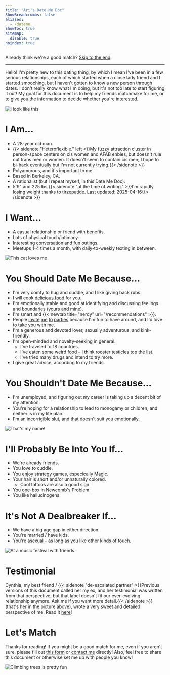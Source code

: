 ```yaml
---
title: "Ari's Date Me Doc"
ShowBreadcrumbs: false
aliases:
  - /dateme
ShowToc: true
sitemap:
  disable: true
noindex: true
---
```


Already think we're a good match? [Skip to the end](#lets-match).

---

Hello! I'm pretty new to this dating thing, by which I mean I've been in a few serious relationships, each of which started when a close lady friend and I started smooching, but I haven't gotten to know a new person through dates. I don't really know what I'm doing, but it's not too late to start figuring it out! My goal for this document is to help my friends matchmake for me, or to give you the information to decide whether you're interested.

![I look like this](/images/date-me-doc/flowers.jpg)

# I Am...

- A 28-year old man.
- {{< sidenote "Heteroflexible." left >}}My fuzzy attraction cluster in person-space centers on cis women and AFAB enbies, but doesn't rule out trans men or women. It doesn't seem to contain cis men; I hope to bi-hack eventually but I'm not currently trying.{{< /sidenote >}}
- Polyamorous, and it's important to me.
- Based in Berkeley, CA.
- A rationalist (but I repeat myself, in this Date Me Doc).
- 5'9" and 225 lbs {{< sidenote "at the time of writing." >}}I'm rapidly losing weight thanks to tirzepatide. Last updated: 2025-04-16{{< /sidenote >}}

# I Want...

- A casual relationship or friend with benefits.
- Lots of physical touch/intimacy.
- Interesting conversation and fun outings.
- Meetups 1-4 times a month, with daily-to-weekly texting in between.

![This cat loves me](/images/date-me-doc/cat.jpg)

# You Should Date Me Because...

- I'm very comfy to hug and cuddle, and I like giving back rubs.
- I will cook [delicious food](https://aricooks.com/#gallery) for you.
- I'm emotionally stable and good at identifying and discussing feelings and boundaries (yours and mine).
- I'm smart and {{< newtab title="nerdy" url="/recommendations" >}}.
- People [invite](https://partiful.com/e/muoWoqLic11SwZGejIyL) [me](https://partiful.com/e/6YQiAewbkBrWuwxJ5ZAo) [to](https://partiful.com/e/NdYVOEA6kVyMNYqWgzNm) [parties](https://partiful.com/e/UlENK3tNsrFT8XuO9AQw) because I'm fun to have around, and I'd love to take you with me.
- I'm a generous and devoted lover, sexually adventurous, and kink-friendly.
- I'm open-minded and novelty-seeking in general.
  - I've traveled to 18 countries.
  - I've eaten some weird food – I think rooster testicles top the list.
  - I've tried many drugs and intend to try more.
- I give great advice, according to my friends.

# You Shouldn't Date Me Because...

- I'm unemployed, and figuring out my career is taking up a decent bit of my attention.
- You're hoping for a relationship to lead to monogamy or children, and neither is in my life plan.
- I'm an incorrigible [slut](https://sluts.substack.com/p/the-way-of-the-virtuous-manslut), and that doesn't suit you emotionally.

![That's my name!](/images/date-me-doc/synagogue.jpg)

# I'll Probably Be Into You If...

- We're already friends.
- You love to cuddle.
- You enjoy strategy games, especically Magic.
- Your hair is short and/or unnaturally colored.
  - Cool tattoos are also a good sign.
- You one-box in Newcomb's Problem.
- You like hallucinogens.

# It's Not A Dealbreaker If...

- We have a big age gap in either direction.
- You're married / have kids.
- You're asexual – as long as you like other kinds of touch.

![At a music festival with friends](/images/date-me-doc/festival.jpg)

# Testimonial

Cynthia, my best friend / {{< sidenote "de-escalated partner" >}}Previous versions of this document called her my ex, and her testimonial was written from that perspective, but that label doesn't fit our ever-evolving relationship anymore. Ask me if you want more detail.{{< /sidenote >}} (that's her in the picture above), wrote a very sweet and detailed perspective of me. Read it [here](https://docs.google.com/document/d/1wHnnPP9JF4-Yng60iZBIpNw7CVXaHU00ZRSltc_IxC0)!

# Let's Match

Thanks for reading! If you might be a good match for me, even if you aren't sure, please fill out [this form](https://docs.google.com/forms/d/e/1FAIpQLSff1OkYjrf6jqgbvu8aFRWIX8twfcqTGIBSCEenf4QvsNzoFg/viewform) or [contact me](/contact) directly! Also, feel free to share this document or otherwise set me up with people you know!

![Climbing trees is pretty fun](/images/date-me-doc/tree.jpg)